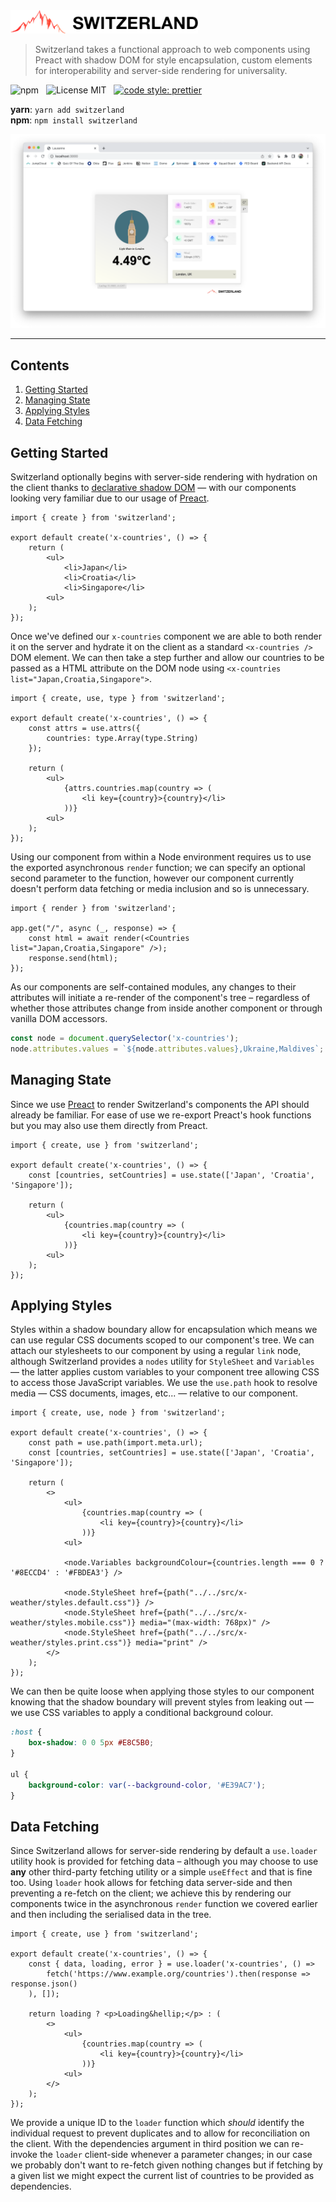 <img src="media/logo.png" alt="Switzerland" width="300" />

> Switzerland takes a functional approach to web components using Preact with shadow DOM for style encapsulation, custom elements for interoperability and server-side rendering for universality.

![npm](http://img.shields.io/npm/v/switzerland.svg?style=for-the-badge)
&nbsp;
![License MIT](http://img.shields.io/badge/license-mit-lightgrey.svg?style=for-the-badge)
&nbsp;
[![code style: prettier](https://img.shields.io/badge/code_style-prettier-ff69b4.svg?style=for-the-badge)](https://github.com/prettier/prettier)

**yarn**: `yarn add switzerland`
<br />
**npm**: `npm install switzerland`
<br />
<!-- **cdn**: [`https://cdn.jsdelivr.net/npm/switzerland@latest/es/index.js`](https://cdn.jsdelivr.net/npm/switzerland@latest/es/index.js) -->

![Screenshot](media/screenshot.png)

---

## Contents

1. [Getting Started](#getting-started)
2. [Managing State](#managing-state)
3. [Applying Styles](#applying-styles)
4. [Data Fetching](#data-fetching)

## Getting Started

Switzerland optionally begins with server-side rendering with hydration on the client thanks to [declarative shadow DOM](https://developer.chrome.com/en/articles/declarative-shadow-dom/) &mdash; with our components looking very familiar due to our usage of [Preact](https://preactjs.com/).

```tsx
import { create } from 'switzerland';

export default create('x-countries', () => {
    return (
        <ul>
            <li>Japan</li>
            <li>Croatia</li>
            <li>Singapore</li>
        <ul>
    );
});
```

Once we've defined our `x-countries` component we are able to both render it on the server and hydrate it on the client as a standard `<x-countries />` DOM element. We can then take a step further and allow our countries to be passed as a HTML attribute on the DOM node using `<x-countries list="Japan,Croatia,Singapore">`.

```tsx
import { create, use, type } from 'switzerland';

export default create('x-countries', () => {
    const attrs = use.attrs({
        countries: type.Array(type.String)
    });

    return (
        <ul>
            {attrs.countries.map(country => (
                <li key={country}>{country}</li>
            ))}
        <ul>
    );
});
```

Using our component from within a Node environment requires us to use the exported asynchronous `render` function; we can specify an optional second parameter to the function, however our component currently doesn't perform data fetching or media inclusion and so is unnecessary.

```tsx
import { render } from 'switzerland';

app.get("/", async (_, response) => {
    const html = await render(<Countries list="Japan,Croatia,Singapore" />);
    response.send(html);
});
```

As our components are self-contained modules, any changes to their attributes will initiate a re-render of the component's tree &ndash; regardless of whether those attributes change from inside another component or through vanilla DOM accessors.

```js
const node = document.querySelector('x-countries');
node.attributes.values = `${node.attributes.values},Ukraine,Maldives`;
```

## Managing State

Since we use [Preact](https://preactjs.com/) to render Switzerland's components the API should already be familiar. For ease of use we re-export Preact's hook functions but you may also use them directly from Preact.

```tsx
import { create, use } from 'switzerland';

export default create('x-countries', () => {
    const [countries, setCountries] = use.state(['Japan', 'Croatia', 'Singapore']);

    return (
        <ul>
            {countries.map(country => (
                <li key={country}>{country}</li>
            ))}
        <ul>
    );
});
```

## Applying Styles

Styles within a shadow boundary allow for encapsulation which means we can use regular CSS documents scoped to our component's tree. We can attach our stylesheets to our component by using a regular `link` node, although Switzerland provides a `nodes` utility for `StyleSheet` and `Variables` &mdash; the latter applies custom variables to your component tree allowing CSS to access those JavaScript variables. We use the `use.path` hook to resolve media &mdash; CSS documents, images, etc... &mdash; relative to our component.

```tsx
import { create, use, node } from 'switzerland';

export default create('x-countries', () => {
    const path = use.path(import.meta.url);
    const [countries, setCountries] = use.state(['Japan', 'Croatia', 'Singapore']);

    return (
        <>
            <ul>
                {countries.map(country => (
                    <li key={country}>{country}</li>
                ))}
            <ul>

            <node.Variables backgroundColour={countries.length === 0 ? '#8ECCD4' : '#FBDEA3'} />

            <node.StyleSheet href={path("../../src/x-weather/styles.default.css")} />
            <node.StyleSheet href={path("../../src/x-weather/styles.mobile.css")} media="(max-width: 768px)" />
            <node.StyleSheet href={path("../../src/x-weather/styles.print.css")} media="print" />
        </>
    );
});
```

We can then be quite loose when applying those styles to our component knowing that the shadow boundary will prevent styles from leaking out &mdash; we use CSS variables to apply a conditional background colour.

```css
:host {
    box-shadow: 0 0 5px #E8C5B0;
}

ul {
    background-color: var(--background-color, '#E39AC7');
}
```

## Data Fetching

Since Switzerland allows for server-side rendering by default a `use.loader` utility hook is provided for fetching data &ndash; although you may choose to use **any** other third-party fetching utility or a simple `useEffect` and that is fine too. Using `loader` hook allows for fetching data server-side and then preventing a re-fetch on the client; we achieve this by rendering our components twice in the asynchronous `render` function we covered earlier and then including the serialised data in the tree.

```tsx
import { create, use } from 'switzerland';

export default create('x-countries', () => {
    const { data, loading, error } = use.loader('x-countries', () =>
        fetch('https://www.example.org/countries').then(response => response.json()
    ), []);

    return loading ? <p>Loading&hellip;</p> : (
        <>
            <ul>
                {countries.map(country => (
                    <li key={country}>{country}</li>
                ))}
            <ul>
        </>
    );
});
```

We provide a unique ID to the `loader` function which _should_ identify the individual request to prevent duplicates and to allow for reconciliation on the client. With the dependencies argument in third position we can re-invoke the `loader` client-side whenever a parameter changes; in our case we probably don't want to re-fetch given nothing changes but if fetching by a given list we might expect the current list of countries to be provided as dependencies.
